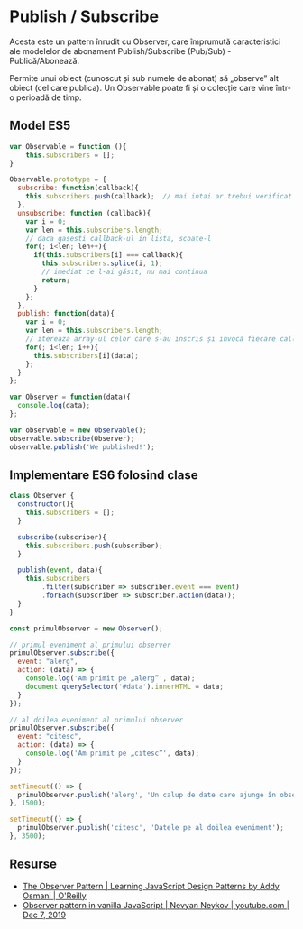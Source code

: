 # Publish / Subscribe

Acesta este un pattern înrudit cu Observer, care împrumută caracteristici ale modelelor de abonament  Publish/Subscribe (Pub/Sub) - Publică/Abonează.

Permite unui obiect (cunoscut și sub numele de abonat) să „observe” alt obiect (cel care publica). Un Observable poate fi și o colecție care vine într-o perioadă de timp.

## Model ES5

```javascript
var Observable = function (){
    this.subscribers = [];
}

Observable.prototype = {
  subscribe: function(callback){
    this.subscribers.push(callback);  // mai intai ar trebui verificat daca nu cumva exista în array.
  },
  unsubscribe: function (callback){
    var i = 0;
    var len = this.subscribers.length;
    // daca gasesti callback-ul in lista, scoate-l
    for(; i<len; len++){
      if(this.subscribers[i] === callback){
        this.subscribers.splice(i, 1);
        // imediat ce l-ai găsit, nu mai continua
        return;
      }
    };
  },
  publish: function(data){
    var i = 0;
    var len = this.subscribers.length;
    // itereaza array-ul celor care s-au inscris și invocă fiecare callback-ul
    for(; i<len; i++){
      this.subscribers[i](data);
    };
  }
};

var Observer = function(data){
  console.log(data);
};

var observable = new Observable();
observable.subscribe(Observer);
observable.publish('We published!');
```

## Implementare ES6 folosind clase

```javascript
class Observer {
  constructor(){
    this.subscribers = [];
  }

  subscribe(subscriber){
    this.subscribers.push(subscriber);
  }

  publish(event, data){
    this.subscribers
        .filter(subscriber => subscriber.event === event)
        .forEach(subscriber => subscriber.action(data));
  }
}

const primulObserver = new Observer();

// primul eveniment al primului observer
primulObserver.subscribe({
  event: "alerg",
  action: (data) => {
    console.log('Am primit pe „alerg”', data);
    document.querySelector('#data').innerHTML = data;
  }
});

// al doilea eveniment al primului observer
primulObserver.subscribe({
  event: "citesc",
  action: (data) => {
    console.log('Am primit pe „citesc”', data);
  }
});

setTimeout(() => {
  primulObserver.publish('alerg', 'Un calup de date care ajunge în observator');
}, 1500);

setTimeout(() => {
  primulObserver.publish('citesc', 'Datele pe al doilea eveniment');
}, 3500);
```

## Resurse

- [The Observer Pattern | Learning JavaScript Design Patterns by Addy Osmani | O'Reilly](https://www.oreilly.com/library/view/learning-javascript-design/9781449334840/ch09s05.html)
- [Observer pattern in vanilla JavaScript | Nevyan Neykov | youtube.com | Dec 7, 2019](https://www.youtube.com/watch?v=GNAXaqFQEqc)
